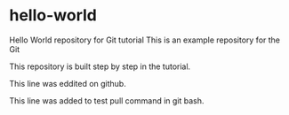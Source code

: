 # hello-world
Hello World repository for Git tutorial
This is an example repository for the Git

This repository is built step by step in the tutorial.

This line was eddited on github.

This line was added to test pull command in git bash.
